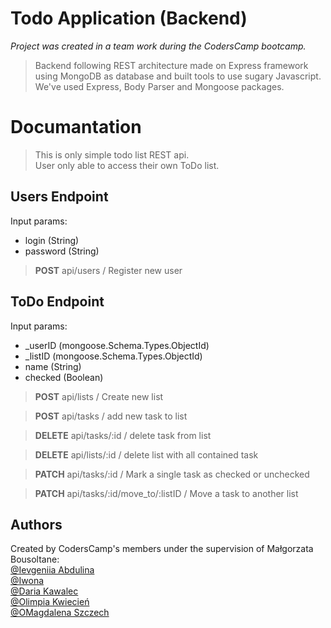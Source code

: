
# **Todo Application (Backend)** 
*Project was created in a team work during the CodersCamp bootcamp.*

> Backend following REST architecture made on Express framework using MongoDB as database and built tools to use sugary Javascript. We've used Express, Body Parser and Mongoose packages. 
<!-- > You can find the app [here](https://github.com/...) . Be careful, Back End is running on Heroku (dyno sleep mode). -->

# Documantation
>This is only simple todo list REST api.\
>User only able to access their own ToDo list.

## Users Endpoint
Input params:
- login (String)
- password (String)

>**POST**        api/users / Register new user

## ToDo Endpoint
Input params:
- _userID (mongoose.Schema.Types.ObjectId)
- _listID (mongoose.Schema.Types.ObjectId)
- name (String)
- checked (Boolean)

>**POST**       api/lists / Create new list

>**POST**       api/tasks / add new task to list

>**DELETE**     api/tasks/:id / delete task from list

>**DELETE**     api/lists/:id / delete list with all contained task

>**PATCH**      api/tasks/:id / Mark a single task as checked or unchecked

>**PATCH**      api/tasks/:id/move_to/:listID / Move a task to another list

## Authors
Created by CodersCamp's members under the supervision of Małgorzata Bousoltane:\
[@Ievgeniia Abdulina](https://github.com/IevgeniiaAbdulina)\
[@Iwona](https://github.com/Crazysh8)\
[@Daria Kawalec](https://github.com/dariaka)\
[@Olimpia Kwiecień](https://github.com/kvviecien)\
[@OMagdalena Szczech](https://github.com/magdalenaszczech)
